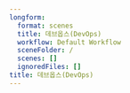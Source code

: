 ```yaml
---
longform:
  format: scenes
  title: 데브옵스(DevOps)
  workflow: Default Workflow
  sceneFolder: /
  scenes: []
  ignoredFiles: []
title: 데브옵스(DevOps)
---
```


